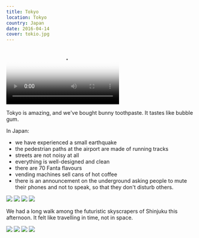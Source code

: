 ```yaml
---
title: Tokyo
location: Tokyo
country: Japan
date: 2016-04-14
cover: tokio.jpg
---
```


<video src="/video/jp_tokyo.mp4" poster="/video/jp_tokyo.png" autoplay loop>
</video>

Tokyo is amazing, and we've bought bunny toothpaste. It tastes like bubble gum. 

In Japan:
- we have experienced a small earthquake
- the pedestrian paths at the airport are made of running tracks
- streets are not noisy at all
- everything is well-designed and clean
- there are 70 Fanta flavours
- vending machines sell cans of hot coffee
- there is an announcement on the underground asking people to mute their phones and not to speak, so that they don't disturb others.

![](../../img/0414-4.jpg)
![](../../img/0414-6.jpg)
![](../../img/0414-1.jpg)
![](../../img/0414-3.jpg)

We had a long walk among the futuristic skyscrapers of Shinjuku this afternoon. It felt like travelling in time, not in space.

![](../../img/tokio_3.jpg)
![](../../img/tokio_2.jpg)
![](../../img/tokio_4.jpg)
![](../../img/tokio_1.jpg)
